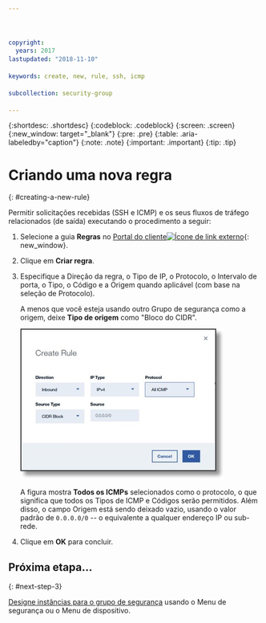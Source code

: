 ```yaml
---



copyright:
  years: 2017
lastupdated: "2018-11-10"

keywords: create, new, rule, ssh, icmp

subcollection: security-group

---
```


{:shortdesc: .shortdesc}
{:codeblock: .codeblock}
{:screen: .screen}
{:new_window: target="_blank"}
{:pre: .pre}
{:table: .aria-labeledby="caption"}
{:note: .note}
{:important: .important}
{:tip: .tip}

# Criando uma nova regra
{: #creating-a-new-rule}

Permitir solicitações recebidas (SSH e ICMP) e os seus fluxos de tráfego relacionados (de saída) executando o procedimento a seguir:

1. Selecione a guia **Regras** no [Portal do cliente![Ícone de link externo](../../icons/launch-glyph.svg "Ícone de link externo")](https://control.softlayer.com/){: new_window}.
2. Clique em **Criar regra**.
3. Especifique a Direção da regra, o Tipo de IP, o Protocolo, o Intervalo de porta, o Tipo, o Código e a Origem quando aplicável (com base na seleção de Protocolo).

	A menos que você esteja usando outro Grupo de segurança como a origem, deixe **Tipo de origem** como "Bloco do CIDR".

	![Criar uma regra](./images/rule_sg.jpg)

	A figura mostra **Todos os ICMPs** selecionados como o protocolo, o que significa que todos os Tipos de ICMP e Códigos serão permitidos. Além disso, o campo Origem está sendo deixado vazio, usando o valor padrão de `0.0.0.0/0` -- o equivalente a qualquer endereço IP ou sub-rede.

4. Clique em **OK** para concluir.

## Próxima etapa...
{: #next-step-3}

[Designe instâncias para o grupo de segurança](/docs/infrastructure/security-groups?topic=security-groups-assigning-instances-to-the-security-group) usando o Menu de segurança ou o Menu de dispositivo.
